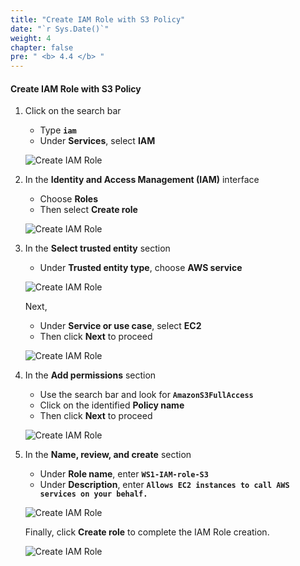 ```yaml
---
title: "Create IAM Role with S3 Policy"
date: "`r Sys.Date()`"
weight: 4
chapter: false
pre: " <b> 4.4 </b> "
---
```


#### Create IAM Role with S3 Policy

1. Click on the search bar

   - Type **`iam`**
   - Under **Services**, select **IAM**

   ![Create IAM Role](/workshop1-FCJ2024/images/4-DeployRDSAndS3/4.4.-CreateIAMAndS3Policy/0001-createiam.png?featherlight=false&width=90pc)

2. In the **Identity and Access Management (IAM)** interface

   - Choose **Roles**
   - Then select **Create role**

   ![Create IAM Role](/workshop1-FCJ2024/images/4-DeployRDSAndS3/4.4.-CreateIAMAndS3Policy/0002-createiam.png?featherlight=false&width=90pc)

3. In the **Select trusted entity** section

   - Under **Trusted entity type**, choose **AWS service**

   ![Create IAM Role](/workshop1-FCJ2024/images/4-DeployRDSAndS3/4.4.-CreateIAMAndS3Policy/0003-createiam.png?featherlight=false&width=90pc)

   Next,

   - Under **Service or use case**, select **EC2**
   - Then click **Next** to proceed

   ![Create IAM Role](/workshop1-FCJ2024/images/4-DeployRDSAndS3/4.4.-CreateIAMAndS3Policy/0004-createiam.png?featherlight=false&width=90pc)

4. In the **Add permissions** section

   - Use the search bar and look for **`AmazonS3FullAccess`**
   - Click on the identified **Policy name**
   - Then click **Next** to proceed

   ![Create IAM Role](/workshop1-FCJ2024/images/4-DeployRDSAndS3/4.4.-CreateIAMAndS3Policy/0005-createiam.png?featherlight=false&width=90pc)

5. In the **Name, review, and create** section

   - Under **Role name**, enter **`WS1-IAM-role-S3`**
   - Under **Description**, enter **`Allows EC2 instances to call AWS services on your behalf.`**

   ![Create IAM Role](/workshop1-FCJ2024/images/4-DeployRDSAndS3/4.4.-CreateIAMAndS3Policy/0006-createiam.png?featherlight=false&width=90pc)

   Finally, click **Create role** to complete the IAM Role creation.

   ![Create IAM Role](/workshop1-FCJ2024/images/4-DeployRDSAndS3/4.4.-CreateIAMAndS3Policy/0008-createiam.png?featherlight=false&width=90pc)
